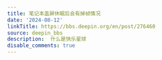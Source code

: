 ```yaml
---
title: 笔记本盖屏休眠后会有掉帧情况
date: '2024-08-12'
linkTitle: https://bbs.deepin.org/en/post/276460
source: deepin_bbs
description:  什么是快乐星球 
disable_comments: true
---
```


